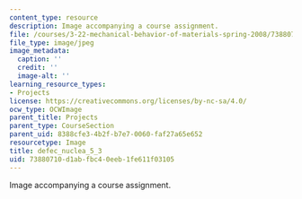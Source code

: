 ```yaml
---
content_type: resource
description: Image accompanying a course assignment.
file: /courses/3-22-mechanical-behavior-of-materials-spring-2008/73880710d1abfbc40eeb1fe611f03105_defec_nuclea_5_3.jpg
file_type: image/jpeg
image_metadata:
  caption: ''
  credit: ''
  image-alt: ''
learning_resource_types:
- Projects
license: https://creativecommons.org/licenses/by-nc-sa/4.0/
ocw_type: OCWImage
parent_title: Projects
parent_type: CourseSection
parent_uid: 8388cfe3-4b2f-b7e7-0060-faf27a65e652
resourcetype: Image
title: defec_nuclea_5_3
uid: 73880710-d1ab-fbc4-0eeb-1fe611f03105
---
```

Image accompanying a course assignment.